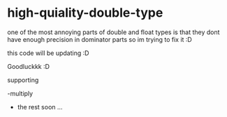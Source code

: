 # high-quiality-double-type

one of the most annoying parts of double and float types is that they dont have enough precision in dominator parts so im trying to fix it :D

this code will be updating :D

Goodluckkk :D


supporting

-multiply
- the rest soon ...


